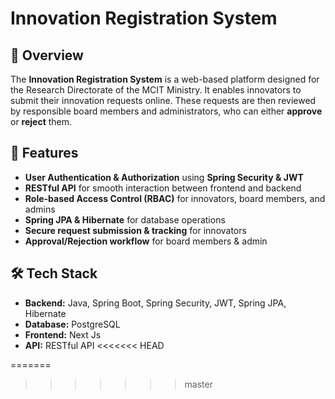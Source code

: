 # Innovation Registration System

## 📌 Overview

The **Innovation Registration System** is a web-based platform designed for the Research Directorate of the MCIT Ministry.
It enables innovators to submit their innovation requests online. These requests are then reviewed by responsible board members and administrators, who can either **approve** or **reject** them.

## 🚀 Features

- **User Authentication & Authorization** using **Spring Security & JWT**
- **RESTful API** for smooth interaction between frontend and backend
- **Role-based Access Control (RBAC)** for innovators, board members, and admins
- **Spring JPA & Hibernate** for database operations
- **Secure request submission & tracking** for innovators
- **Approval/Rejection workflow** for board members & admin

## 🛠️ Tech Stack

- **Backend:** Java, Spring Boot, Spring Security, JWT, Spring JPA, Hibernate
- **Database:** PostgreSQL
- **Frontend:** Next Js
- **API:** RESTful API
<<<<<<< HEAD

=======
>>>>>>> master
